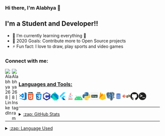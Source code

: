 ### Hi there, I'm Alabhya 👋

## I'm a Student and Developer!!

- 🌱 I’m currently learning everything 🤣
- 🥅 2020 Goals: Contribute more to Open Source projects
- ⚡ Fun fact: I love to draw, play sports and video games

### Connect with me:

<a href="https://www.linkedin.com/in/alabhya-singh-7102b91a5/"><img align="left" alt="Alabhya268 | LinkedIn" width="22px" src="https://cdn.jsdelivr.net/npm/simple-icons@v3/icons/linkedin.svg" />
<a href="https://www.instagram.com/alabhya_16/"><img align="left" alt="Alabhya268 | Instagram" width="22px" src="https://cdn.jsdelivr.net/npm/simple-icons@v3/icons/instagram.svg" />

<br />

### Languages and Tools:

<img align="left" alt="Visual Studio Code" width="26px" src="https://raw.githubusercontent.com/github/explore/80688e429a7d4ef2fca1e82350fe8e3517d3494d/topics/visual-studio-code/visual-studio-code.png" />
<img align="left" alt="HTML5" width="26px" src="https://raw.githubusercontent.com/github/explore/80688e429a7d4ef2fca1e82350fe8e3517d3494d/topics/html/html.png" />
<img align="left" alt="CSS3" width="26px" src="https://raw.githubusercontent.com/github/explore/80688e429a7d4ef2fca1e82350fe8e3517d3494d/topics/css/css.png" />
<img align="left" alt="C" width="26px" src="https://raw.githubusercontent.com/Alabhya268/Alabhya268/master/Images/c.png" />
<img align="left" alt="DART" width="26px" src="https://raw.githubusercontent.com/Alabhya268/Alabhya268/master/Images/Dart_logo.jpg" />
<img align="left" alt="FLUTTER" width="26px" src="https://raw.githubusercontent.com/Alabhya268/Alabhya268/main/Images/flutter.png" />
<img align="left" alt="JAVA" width="26px" src="https://raw.githubusercontent.com/Alabhya268/Alabhya268/main/Images/java.png" />
<img align="left" alt="ANDROID" width="26px" src="https://raw.githubusercontent.com/Alabhya268/Alabhya268/master/Images/android.png" />
<img align="left" alt="PYTHON" width="26px" src="https://raw.githubusercontent.com/Alabhya268/Alabhya268/master/Images/python.png" />
<img align="left" alt="DJANGO" width="26px" src="https://raw.githubusercontent.com/Alabhya268/Alabhya268/master/Images/django.jpg" />
<img align="left" alt="FIREBASE" width="26px" src="https://raw.githubusercontent.com/Alabhya268/Alabhya268/master/Images/firebase.png" />
<img align="left" alt="POSTGRESQL" width="26px" src="https://raw.githubusercontent.com/Alabhya268/Alabhya268/master/Images/postgres.png" />
<img align="left" alt="SQL" width="26px" src="https://raw.githubusercontent.com/Alabhya268/Alabhya268/master/Images/sql.png" />
<img align="left" alt="Git" width="26px" src="https://raw.githubusercontent.com/Alabhya268/Alabhya268/master/Images/git.png" />
<img align="left" alt="GitHub" width="26px" src="https://raw.githubusercontent.com/Alabhya268/Alabhya268/main/Images/github.png" />
<img align="left" alt="Terminal" width="26px" src="https://raw.githubusercontent.com/Alabhya268/Alabhya268/master/Images/terminal.png" />

<br />
<br />

---

<details>
  <summary>:zap: GitHub Stats</summary>

  <img align="left" alt="Alabhya268's GitHub Stats" src="https://github-readme-stats.vercel.app/api?username=Alabhya268&count_private=true&show_icons&theme=dark&hide_border=true" />

</details>

---

<details>
  <summary>:zap: Language Used</summary>

  <img align="left" alt="Alabhya268's Language Used" src="https://github-readme-stats.vercel.app/api/top-langs/?username=Alabhya268&layout=compact" />

</details>